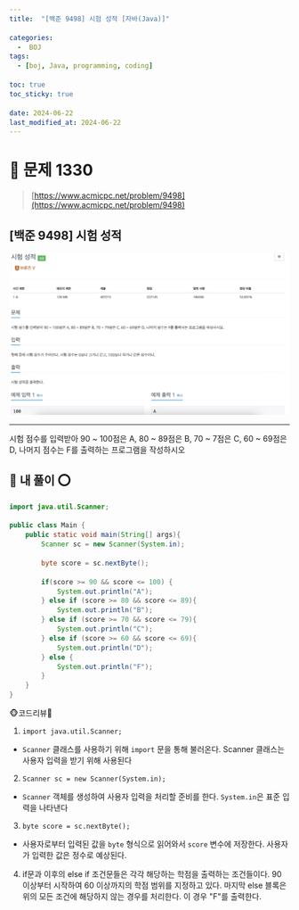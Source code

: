 ```yaml
---
title:  "[백준 9498] 시험 성적 [자바(Java)]"

categories:
  -  BOJ
tags:
  - [boj, Java, programming, coding]

toc: true
toc_sticky: true

date: 2024-06-22
last_modified_at: 2024-06-22
---
```


# 🚀 문제 1330

> [https://www.acmicpc.net/problem/9498](https://www.acmicpc.net/problem/9498)


## [백준 9498] 시험 성적

![백준 9498](/assets/images/boj9498.png)

---

시험 점수를 입력받아 90 ~ 100점은 A, 80 ~ 89점은 B, 70 ~ 7점은 C, 60 ~ 69점은 D, 나머지 점수는 F를 출력하는 프로그램을 작성하시오

## 🚀 내 풀이 ⭕

```java
import java.util.Scanner;

public class Main {
    public static void main(String[] args){
        Scanner sc = new Scanner(System.in);

        byte score = sc.nextByte();

        if(score >= 90 && score <= 100) {
            System.out.println("A");
        } else if (score >= 80 && score <= 89){
            System.out.println("B");
        } else if (score >= 70 && score <= 79){
            System.out.println("C");
        } else if (score >= 60 && score <= 69){
            System.out.println("D");
        } else {
            System.out.println("F");
        }
    }
}
```

🐵코드리뷰🦀

1. `import java.util.Scanner;`

 - `Scanner` 클래스를 사용하기 위해 `import` 문을 통해 불러온다. Scanner 클래스는 사용자 입력을 받기 위해 사용된다

2. `Scanner sc = new Scanner(System.in);` 
 
 - `Scanner` 객체를 생성하여 사용자 입력을 처리할 준비를 한다. `System.in`은 표준 입력을 나타낸다

3. `byte score = sc.nextByte();` 

 - 사용자로부터 입력된 값을 `byte` 형식으로 읽어와서 `score` 변수에 저장한다. 사용자가 입력한 값은 정수로 예상된다.

4. if문과 이후의 else if 조건문들은 각각 해당하는 학점을 출력하는 조건들이다. 90 이상부터 시작하여 60 이상까지의 학점 범위를 지정하고 있다. 마지막 else 블록은 위의 모든 조건에 해당하지 않는 경우를 처리한다. 이 경우 "F"를 출력한다.

